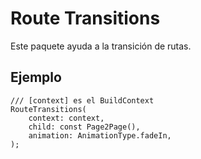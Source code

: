 # Route Transitions

Este paquete ayuda a la transición de rutas.


## Ejemplo

``` 
/// [context] es el BuildContext
RouteTransitions(
    context: context,
    child: const Page2Page(),
    animation: AnimationType.fadeIn,
);
```